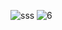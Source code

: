 ![sss](https://github.com/user-attachments/assets/fb48ef50-a271-4cab-9d61-ff0d37994d40)
![6](https://github.com/user-attachments/assets/6626f1f8-64c3-4058-84ec-a413527d0241)
